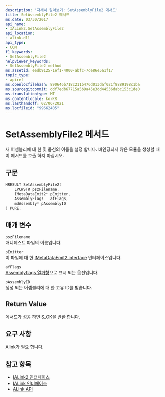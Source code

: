 ```yaml
---
description: '자세히 알아보기: SetAssemblyFile2 메서드'
title: SetAssemblyFile2 메서드
ms.date: 03/30/2017
api_name:
- IALink2.SetAssemblyFile2
api_location:
- alink.dll
api_type:
- COM
f1_keywords:
- SetAssemblyFile2
helpviewer_keywords:
- SetAssemblyFile2 method
ms.assetid: eedb9125-1ef1-4000-abfc-7de86e5a1f17
topic_type:
- apiref
ms.openlocfilehash: 890646b718c211b476d013daf021f8889198c1ba
ms.sourcegitcommit: ddf7edb67715a5b9a45e3dd44536dabc153c1de0
ms.translationtype: MT
ms.contentlocale: ko-KR
ms.lasthandoff: 02/06/2021
ms.locfileid: "99662405"
---
```

# <a name="setassemblyfile2-method"></a>SetAssemblyFile2 메서드

새 어셈블리에 대 한 및 옵션의 이름을 설정 합니다. 바인딩되지 않은 모듈을 생성할 때이 메서드를 호출 하지 마십시오.  
  
## <a name="syntax"></a>구문  
  
```cpp  
HRESULT SetAssemblyFile2(  
    LPCWSTR pszFilename,  
    IMetaDataEmit2* pEmitter,  
    AssemblyFlags   afFlags,  
    mdAssembly* pAssemblyID  
) PURE;  
```  
  
## <a name="parameters"></a>매개 변수  

 `pszFilename`  
 매니페스트 파일의 이름입니다.  
  
 `pEmitter`  
 이 파일에 대 한 [IMetaDataEmit2 interface](../metadata/imetadataemit2-interface.md) 인터페이스입니다.  
  
 `afFlags`  
 [Assemblyflags 열거형](../metadata/assemblyflags-enumeration.md)으로 표시 되는 옵션입니다.  
  
 `pAssemblyID`  
 생성 되는 어셈블리에 대 한 고유 ID를 받습니다.  
  
## <a name="return-value"></a>Return Value  

 메서드가 성공 하면 S_OK을 반환 합니다.  
  
## <a name="requirements"></a>요구 사항  

 Alink가 필요 합니다.  
  
## <a name="see-also"></a>참고 항목

- [IALink2 인터페이스](ialink2-interface.md)
- [IALink 인터페이스](ialink-interface.md)
- [ALink API](index.md)

